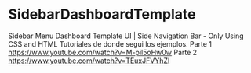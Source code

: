 # SidebarDashboardTemplate
Sidebar Menu Dashboard Template UI | Side Navigation Bar - Only Using CSS and HTML
Tutoriales de donde segui los ejemplos.
Parte 1
https://www.youtube.com/watch?v=M-pil5oHw0w
Parte 2
https://www.youtube.com/watch?v=TEuxJFVYhZI
